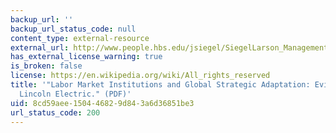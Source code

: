 ```yaml
---
backup_url: ''
backup_url_status_code: null
content_type: external-resource
external_url: http://www.people.hbs.edu/jsiegel/SiegelLarson_ManagementScience_2009.pdf
has_external_license_warning: true
is_broken: false
license: https://en.wikipedia.org/wiki/All_rights_reserved
title: '"Labor Market Institutions and Global Strategic Adaptation: Evidence from
  Lincoln Electric." (PDF)'
uid: 8cd59aee-1504-4682-9d84-3a6d36851be3
url_status_code: 200
---
```

